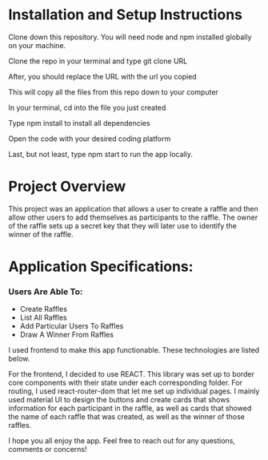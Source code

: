 
# Installation and Setup Instructions


Clone down this repository. You will need node and npm installed globally on your machine.


Clone the repo in your terminal and type git clone URL

After, you should replace the URL with the url you copied

This will copy all the files from this repo down to your computer

In your terminal, cd into the file you just created

Type npm install to install all dependencies

Open the code with your desired coding platform

Last, but not least, type npm start to run the app locally.


# Project Overview

This project was an application that allows a user to create a raffle and then allow other users to add themselves as participants to the raffle. The owner of the raffle sets up a secret key that they will later use to identify the winner of the raffle. 

#  Application Specifications:

###  Users Are Able To:
- Create Raffles
- List All Raffles
- Add Particular Users To Raffles
- Draw A Winner From Raffles


I used frontend to make this app functionable. These technologies are listed below.

For the frontend, I decided to use REACT. This library was set up to border core components with their state under each corresponding folder. For routing, I used react-router-dom that let me set up individual pages. I mainly used material UI to design the buttons and create cards that shows information for each participant in the raffle, as well as cards that showed the name of each raffle that was created, as well as the winner of those raffles. 



I hope you all enjoy the app. Feel free to reach out for any questions, comments or concerns!
